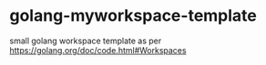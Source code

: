 # golang-myworkspace-template
small golang workspace template as per https://golang.org/doc/code.html#Workspaces
